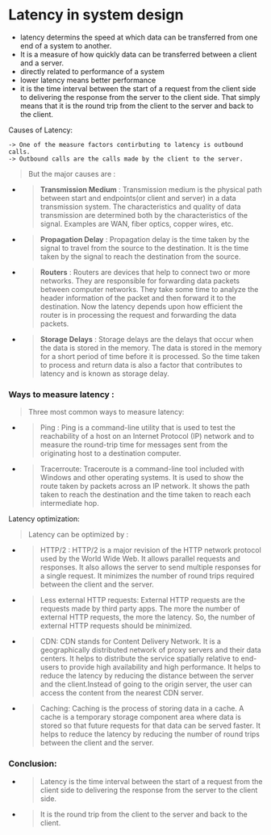 # Latency in system design


* latency determins the speed at which data can be transferred from one end of a 
    system to another.
* It is a measure of how quickly data can be transferred between a client and a server.
* directly related to performance of a system
* lower latency means better performance 
* it is the time interval between the start of a request from the client side to delivering the response from 
    the server to the client side. That simply means that it is the round trip from the client 
   to the server and back to the client.


Causes of Latency: 

```
-> One of the measure factors contirbuting to latency is outbound calls.
-> Outbound calls are the calls made by the client to the server.
```
> But the major causes are : 
  - > **Transmission Medium** : Transmission medium is the physical path between start and endpoints(or client and server) in a data transmission system. The characteristics and quality of data transmission are determined both by the characteristics of the signal. Examples are WAN, fiber optics, copper wires, etc.
 - > **Propagation Delay** : Propagation delay is the time taken by the signal to travel from the source to the destination. It is the time taken by the signal to reach the destination from the source.
 - > **Routers** : Routers are devices that help to connect two or more networks. They are responsible for forwarding data packets between computer networks. They take some time to analyze the header information of the packet and then forward it to the destination. Now the latency depends upon how efficient the router is in processing the request and forwarding the data packets.
 - > **Storage Delays** : Storage delays are the delays that occur when the data is stored in the memory. The data is stored in the memory for a short period of time before it is processed. So the time taken to process and return data is also a factor that contributes to latency and is known as storage delay.

### Ways to measure latency : 

> Three most common ways to measure latency: 
- > Ping : Ping is a command-line utility that is used to test the reachability of a host on an Internet Protocol (IP) network and to measure the round-trip time for messages sent from the originating host to a destination computer. 
- > Tracerroute: Traceroute is a command-line tool included with Windows and other operating systems. It is used to show the route taken by packets across an IP network. It shows the path taken to reach the destination and the time taken to reach each intermediate hop.

Latency optimization: 

> Latency can be optimized by :
- >HTTP/2 : HTTP/2 is a major revision of the HTTP network protocol used by the World Wide Web. It allows parallel requests and responses. It also allows the server to send multiple responses for a single request. It minimizes the number of round trips required between the client and the server.
- >Less external HTTP requests: External HTTP requests are the requests made by third party apps. The more the number of external HTTP requests, the more the latency. So, the number of external HTTP requests should be minimized.
- >CDN: CDN stands for Content Delivery Network. It is a geographically distributed network of proxy servers and their data centers. It helps to distribute the service spatially relative to end-users to provide high availability and high performance. It helps to reduce the latency by reducing the distance between the server and the client.Instead of going to the origin server, the user can access the content from the nearest CDN server.
- >Caching: Caching is the process of storing data in a cache. A cache is a temporary storage component area where data is stored so that future requests for that data can be served faster. It helps to reduce the latency by reducing the number of round trips between the client and the server.

### Conclusion:

- >Latency is the time interval between the start of a request from the client side to delivering the response from the server to the client side.
- >It is the round trip from the client to the server and back to the client.